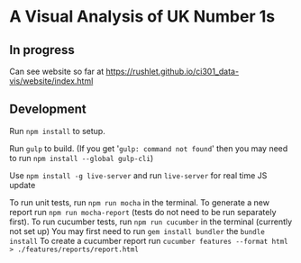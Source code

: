 # A Visual Analysis of UK Number 1s

## In progress
Can see website so far at https://rushlet.github.io/ci301_data-vis/website/index.html

## Development

Run `npm install` to setup.

Run `gulp` to build. (If you get '`gulp: command not found`' then you may need to run `npm install --global gulp-cli`)

Use `npm install -g live-server` and run `live-server` for real time JS update

To run unit tests, run `npm run mocha` in the terminal. To generate a new report run `npm run mocha-report` (tests do not need to be run separately first).
To run cucumber tests, run `npm run cucumber` in the terminal (currently not set up)
You may first need to run `gem install bundler` the `bundle install`
To create a cucumber report run `cucumber features --format html > ./features/reports/report.html`
